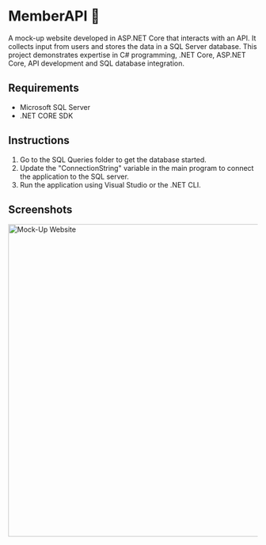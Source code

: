 # MemberAPI 👤

A mock-up website developed in ASP.NET Core that interacts with an API. It collects input from users and stores the data in a SQL Server database. This project demonstrates expertise in C# programming, .NET Core, ASP.NET Core, API development and SQL database integration.

## Requirements

- Microsoft SQL Server
- .NET CORE SDK

## Instructions

1. Go to the SQL Queries folder to get the database started. 
2. Update the "ConnectionString" variable in the main program to connect the application to the SQL server.
3. Run the application using Visual Studio or the .NET CLI.

## Screenshots
<img width="1280" height="632" alt="Mock-Up Website" src="https://github.com/user-attachments/assets/0e897de7-15b0-430f-8b9a-6006536fa733" />
